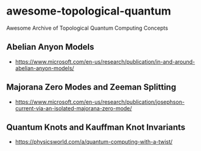 # awesome-topological-quantum
Awesome Archive of Topological Quantum Computing Concepts

## Abelian Anyon Models
- https://www.microsoft.com/en-us/research/publication/in-and-around-abelian-anyon-models/

## Majorana Zero Modes and Zeeman Splitting
- https://www.microsoft.com/en-us/research/publication/josephson-current-via-an-isolated-majorana-zero-mode/

## Quantum Knots and Kauffman Knot Invariants
- https://physicsworld.com/a/quantum-computing-with-a-twist/
